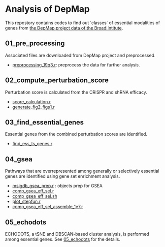 # Analysis of DepMap

This repostory contains codes to find out 'classes' of essential modalities of genes from [the DepMap project data of the Broad Intitute](https://depmap.org/portal/download/).

## 01_pre_processing
Associated files are downloaded from DepMap project and preprocessed.
- [preprocessing_19q3.r](01_pre_processing/preprocessing_19q3.r): preprocess the data for further analysis.

## 02_compute_perturbation_score
Perturbation score is calculated from the CRISPR and shRNA efficacy.

- [score_calculation.r](02_compute_perturbation_score/score_calculation.r)
- [generate_fig2_figs1.r](02_compute_perturbation_score/generate_fig2_figs1.r)

## 03_find_essential_genes
Essential genes from the combined perturbation scores are identified.

- [find_ess_ts_genes.r](03_find_essential_genes/find_ess_ts_genes.r)

## 04_gsea
Pathways that are overrepresented among generally or selectively essential genes are identified using gene set enrichment analysis.

- [msigdb_gsea_prep.r](04_gsea/msigdb_gsea_prep.r) : objects prep for GSEA
- [comp_gsea_eff_sel.r](04_gsea/comp_gsea_eff_sel.r)
- [comp_gsea_eff_sel.sh](04_gsea/comp_gsea_eff_sel.sh)
- [plot_stepfun.r](04_gsea/plot_stepfun.r) 
- [comp_gsea_eff_sel_assemble_1e7.r](04_gsea/comp_gsea_eff_sel_assemble_1e7.r)

## 05_echodots
ECHODOTS, a tSNE and DBSCAN-based cluster analysis, is performed among essential genes. See [05_echodots](05_echodots) for the details.

